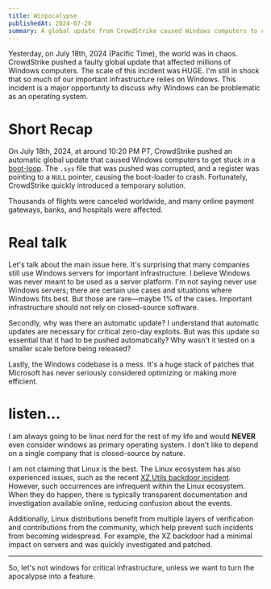 ```yaml
---
title: Winpocalypse
publishedAt: 2024-07-20
summary: A global update from CrowdStrike caused Windows computers to crash, highlighting the risks of relying on Windows for critical infrastructure.
---
```


Yesterday, on July 18th, 2024 (Pacific Time), the world was in chaos. CrowdStrike pushed a faulty global update that affected millions of Windows computers. The scale of this incident was HUGE. I'm still in shock that so much of our important infrastructure relies on Windows. This incident is a major opportunity to discuss why Windows can be problematic as an operating system.

# Short Recap

On July 18th, 2024, at around 10:20 PM PT, CrowdStrike pushed an automatic global update that caused Windows computers to get stuck in a [boot-loop](https://en.wikipedia.org/wiki/Bootloop). The `.sys` file that was pushed was corrupted, and a register was pointing to a `NULL` pointer, causing the boot-loader to crash. Fortunately, CrowdStrike quickly introduced a temporary solution.

Thousands of flights were canceled worldwide, and many online payment gateways, banks, and hospitals were affected.

# Real talk

Let's talk about the main issue here. It's surprising that many companies still use Windows servers for important infrastructure. I believe Windows was never meant to be used as a server platform. I'm not saying never use Windows servers; there are certain use cases and situations where Windows fits best. But those are rare—maybe 1% of the cases. Important infrastructure should not rely on closed-source software.

Secondly, why was there an automatic update? I understand that automatic updates are necessary for critical zero-day exploits. But was this update so essential that it had to be pushed automatically? Why wasn't it tested on a smaller scale before being released?

Lastly, the Windows codebase is a mess. It's a huge stack of patches that Microsoft has never seriously considered optimizing or making more efficient.

# listen...

I am always going to be linux nerd for the rest of my life and would **NEVER** even consider windows as primary operating system. I don't like to depend on a single company that is closed-source by nature.

I am not claiming that Linux is the best. The Linux ecosystem has also experienced issues, such as the recent [XZ Utils backdoor incident](https://en.wikipedia.org/wiki/XZ_Utils_backdoor). However, such occurrences are infrequent within the Linux ecosystem. When they do happen, there is typically transparent documentation and investigation available online, reducing confusion about the events.

Additionally, Linux distributions benefit from multiple layers of verification and contributions from the community, which help prevent such incidents from becoming widespread. For example, the XZ backdoor had a minimal impact on servers and was quickly investigated and patched.

---

So, let's not windows for critical infrastructure, unless we want to turn the apocalypse into a feature.
